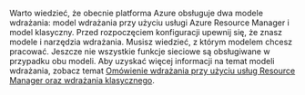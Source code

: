Warto wiedzieć, że obecnie platforma Azure obsługuje dwa modele wdrażania: model wdrażania przy użyciu usługi Azure Resource Manager i model klasyczny. Przed rozpoczęciem konfiguracji upewnij się, że znasz modele i narzędzia wdrażania. Musisz wiedzieć, z którym modelem chcesz pracować. Jeszcze nie wszystkie funkcje sieciowe są obsługiwane w przypadku obu modeli. Aby uzyskać więcej informacji na temat modeli wdrażania, zobacz temat [Omówienie wdrażania przy użyciu usług Resource Manager oraz wdrażania klasycznego](../articles/resource-manager-deployment-model.md).



<!--HONumber=Nov16_HO2-->



